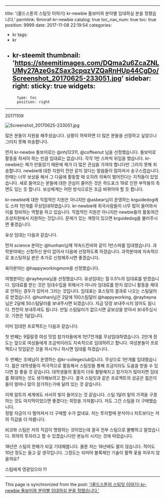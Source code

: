 
---
title: '(올드스톤의 스팀잇 이야기) kr-newbie 돌보미와 분야별 임대하실 분을 정했습니다.'
permlink: 6mnraf-kr-newbie
catalog: true
toc_nav_num: true
toc: true
position: 9999
date: 2017-11-08 22:19:54
categories:
- kr
tags:
- kr
- kr-steemit
thumbnail: 'https://steemitimages.com/DQma2u6ZcaZNLUMy27AzeGsZSax3cpqzVZQaRnHUp44CgDo/Screenshot_20170625-233051.jpg'
sidebar:
    right:
        sticky: true
widgets:
    -
        type: toc
        position: right
---


20171109

![Screenshot_20170625-233051.jpg](https://steemitimages.com/DQma2u6ZcaZNLUMy27AzeGsZSax3cpqzVZQaRnHUp44CgDo/Screenshot_20170625-233051.jpg)


많은 분들이 지원을 해주셨습니다. 상황이 허락하면 더 많은 분들을 선정하고 싶었으나 그러지 못해 죄송합니다. 

먼저 kr-newbie 돌보미로는 
@nhj12311, @coffeenut 님을 선정했습니다. 돌보미로 활동을 하셔야 하는 만큼 임대료는 없습니다. 각각 1만 스파씩 위임을 했습니다. 
kr-newbie는 제가 만들었기 때문에 제가 더 많은 관심을 가져야 합니다만 그러지 못해 죄송합니다. newbie에 대한 지원이 전만 같지 않다는 말씀들이 많아져서 송구스럽습니다. 한때는 너무 보상을 해서 그 다음에 활동할 때 오히려 의욕이 떨어진다는 지적들이 있었습니다. 새로 들어오는 분들에 대한 관심이 줄어든 것은 하드포크 19로 인한 부작용의 측면도 있는 듯 합니다. 보상체계는 어떤 방식으로든 조금 바뀌어야 할 듯 합니다. 

kr-newbie에 대한 직접적인 지원은 아니지만 @asbear님이 운영하는 krguidedog에도 스파 1만개를 무상임대하였습니다. kr-newbie에 외국사람들이 너무 많이 들어와서 이를 정비하는 역할을 하고 있습니다. 직접적인 지원은 아니지만 newbie들의 활동여건 조성차원에서 지원하는 것입니다. 문제가 있는 계정이 있으면 krguidedog을 불러주시면 좋겠습니다. 

유상 임대는 다음과 같습니다. 

먼저 science 분야는 @hunhani님께 약속드린바와 같이 1만스파를 임대했습니다.
과학분야에는 신청하신 분이 없어서 다음에 선정하도록 하겠습니다. 
과학분야에 지속적으로 포스팅하실 분은 추가로 신청해주시면 좋겠습니다. 

육아분야는 @happyworkingmom을 선정했습니다. 

여행분야는 @rayheyna님을 선정했습니다. 
유상임대는 월 0.5%의 임대료를 받겠습니다. 임대료를 받는 것은 임대수입을 위해서가 아니라 임대료를 받지 않으니 활동을 제대로 안하는 경우가 있어서 그러는 것입니다. 
임대표는 포스팅의 결과로 나오는 스팀달러로 받겠습니다. 
@hunhani님은 2달에 100스팀달러 @happyworking, @rayheyna 님은 2달에 50스팀달러를 보내주시면 되겠습니다. 지금 당장 보내주시지 않아도 됩니다. 천천히 보내주셔도 됩니다. 만일 스팀달러가 없으시면 글보상을 받아서 보내주십시오. 기한은 1달입니다.  


이미 임대한 프로젝트는 다음과 같습니다.  

첫 번째는 9월말경 여성 밋업 참가자들에게 1만7천개를 무상임대하였습니다. 2만개 정도는 앞으로 여성들에게 조금씩이라도 지속적으로 임대하려고 합니다. 여성분들이 프로젝트나 밋업같은 것을 하시거나 하시면 임대를 하겠습니다. 

두 번째는 조에님이 운영하는 @kr-collegeclub입니다. 무상으로 1만개를 임대했습니다. 젊은 대학생들이 적극적으로 활동해서 스팀잇들 통해 조금이라도 도움을 받을 수 있다면 참 좋을 것 같습니다. 대학생들의 활동이 더욱 활발해지고 참가자가 많아지면 임대를 확대하는 것도 생각해보려고 합니다. 결국 스팀잇과 같은 프로젝트의 성공은 젊은이들이 얼마나 많이 참가하는가에 달려 있는 것 같습니다. 



이제 알트의 세계에도 서서히 빛이 들어오는 것 같습니다. 
스팀 1달러 밑의 가격을 구경하는 것도 마지막이었으면 좋겠다는 희망을 가져봅니다.
저도 그간 스팀을 더 구매했습니다.  
정말 자금이 다 떨어져서 더 구매할 수가 없네요.
저는 투자할때 분석이나 차트보다는 저의 직감을 더 따릅니다. 

비코와 스팀은 저의 직감이 명령하는 것이었는데 결국 전부 스팀으로 몰빵하고 말았습니다.  최악의 투자라고 할 수 있겠습니다만 본능이 시키는 것에 따랐습니다. 

18년은 스팀의 한해가 되길 기대해봅니다.  물론 저는 18년에도 팔지 않습니다. 
적어도 10년 정도는 들고 갈 생각입니다. 
그정도는 되어야 블록체인 기술이 활짝 꽃을 피우지 않을까요?

스팀에게 영광있으라 !!!

- - -

This page is synchronized from the post: ['(올드스톤의 스팀잇 이야기) kr-newbie 돌보미와 분야별 임대하실 분을 정했습니다.'](https://steemit.com/@oldstone/6mnraf-kr-newbie)
